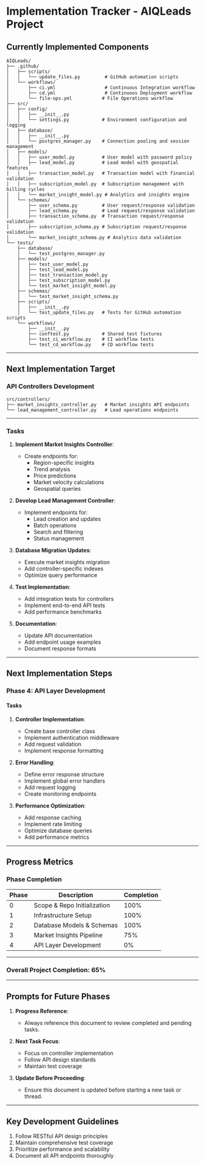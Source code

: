 # Implementation Tracker - AIQLeads Project

## Currently Implemented Components

```
AIQLeads/
├── .github/
│   ├── scripts/
│   │   └── update_files.py         # GitHub automation scripts
│   └── workflows/
│       ├── ci.yml                  # Continuous Integration workflow
│       ├── cd.yml                  # Continuous Deployment workflow
│       └── file-ops.yml           # File Operations workflow
├── src/
│   ├── config/
│   │   ├── __init__.py
│   │   └── settings.py            # Environment configuration and logging
│   ├── database/
│   │   ├── __init__.py
│   │   └── postgres_manager.py    # Connection pooling and session management
│   ├── models/
│   │   ├── user_model.py          # User model with password policy
│   │   ├── lead_model.py          # Lead model with geospatial features
│   │   ├── transaction_model.py   # Transaction model with financial validation
│   │   ├── subscription_model.py  # Subscription management with billing cycles
│   │   └── market_insight_model.py # Analytics and insights engine
│   └── schemas/
│       ├── user_schema.py         # User request/response validation
│       ├── lead_schema.py         # Lead request/response validation
│       ├── transaction_schema.py  # Transaction request/response validation
│       ├── subscription_schema.py # Subscription request/response validation
│       └── market_insight_schema.py # Analytics data validation
└── tests/
    ├── database/
    │   └── test_postgres_manager.py
    ├── models/
    │   ├── test_user_model.py
    │   ├── test_lead_model.py
    │   ├── test_transaction_model.py
    │   ├── test_subscription_model.py
    │   └── test_market_insight_model.py
    ├── schemas/
    │   └── test_market_insight_schema.py
    ├── scripts/
    │   ├── __init__.py
    │   └── test_update_files.py   # Tests for GitHub automation scripts
    └── workflows/
        ├── __init__.py
        ├── conftest.py            # Shared test fixtures
        ├── test_ci_workflow.py    # CI workflow tests
        └── test_cd_workflow.py    # CD workflow tests
```

---

## Next Implementation Target

### API Controllers Development

```
src/controllers/
├── market_insights_controller.py   # Market insights API endpoints
└── lead_management_controller.py   # Lead operations endpoints
```

---

### Tasks

1. **Implement Market Insights Controller**:
   - Create endpoints for:
     - Region-specific insights
     - Trend analysis
     - Price predictions
     - Market velocity calculations
     - Geospatial queries

2. **Develop Lead Management Controller**:
   - Implement endpoints for:
     - Lead creation and updates
     - Batch operations
     - Search and filtering
     - Status management

3. **Database Migration Updates**:
   - Execute market insights migration
   - Add controller-specific indexes
   - Optimize query performance

4. **Test Implementation**:
   - Add integration tests for controllers
   - Implement end-to-end API tests
   - Add performance benchmarks

5. **Documentation**:
   - Update API documentation
   - Add endpoint usage examples
   - Document response formats

---

## Next Implementation Steps

### Phase 4: API Layer Development
#### Tasks
1. **Controller Implementation**:
   - Create base controller class
   - Implement authentication middleware
   - Add request validation
   - Implement response formatting

2. **Error Handling**:
   - Define error response structure
   - Implement global error handlers
   - Add request logging
   - Create monitoring endpoints

3. **Performance Optimization**:
   - Add response caching
   - Implement rate limiting
   - Optimize database queries
   - Add performance metrics

---

## Progress Metrics

### Phase Completion

| Phase | Description                 | Completion |
|-------|-----------------------------|------------|
| 0     | Scope & Repo Initialization | 100%       |
| 1     | Infrastructure Setup        | 100%       |
| 2     | Database Models & Schemas   | 100%       |
| 3     | Market Insights Pipeline    | 75%        |
| 4     | API Layer Development       | 0%         |

---

### Overall Project Completion: **65%**

---

## Prompts for Future Phases

1. **Progress Reference**:
   - Always reference this document to review completed and pending tasks.

2. **Next Task Focus**:
   - Focus on controller implementation
   - Follow API design standards
   - Maintain test coverage

3. **Update Before Proceeding**:
   - Ensure this document is updated before starting a new task or thread.

---

## Key Development Guidelines

1. Follow RESTful API design principles
2. Maintain comprehensive test coverage
3. Prioritize performance and scalability
4. Document all API endpoints thoroughly